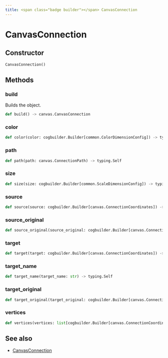 ```yaml
---
title: <span class="badge builder"></span> CanvasConnection
---
```

# <span class="badge builder"></span> CanvasConnection

## Constructor

```python
CanvasConnection()
```
## Methods

### <span class="badge object-method"></span> build

Builds the object.

```python
def build() -> canvas.CanvasConnection
```

### <span class="badge object-method"></span> color

```python
def color(color: cogbuilder.Builder[common.ColorDimensionConfig]) -> typing.Self
```

### <span class="badge object-method"></span> path

```python
def path(path: canvas.ConnectionPath) -> typing.Self
```

### <span class="badge object-method"></span> size

```python
def size(size: cogbuilder.Builder[common.ScaleDimensionConfig]) -> typing.Self
```

### <span class="badge object-method"></span> source

```python
def source(source: cogbuilder.Builder[canvas.ConnectionCoordinates]) -> typing.Self
```

### <span class="badge object-method"></span> source_original

```python
def source_original(source_original: cogbuilder.Builder[canvas.ConnectionCoordinates]) -> typing.Self
```

### <span class="badge object-method"></span> target

```python
def target(target: cogbuilder.Builder[canvas.ConnectionCoordinates]) -> typing.Self
```

### <span class="badge object-method"></span> target_name

```python
def target_name(target_name: str) -> typing.Self
```

### <span class="badge object-method"></span> target_original

```python
def target_original(target_original: cogbuilder.Builder[canvas.ConnectionCoordinates]) -> typing.Self
```

### <span class="badge object-method"></span> vertices

```python
def vertices(vertices: list[cogbuilder.Builder[canvas.ConnectionCoordinates]]) -> typing.Self
```

## See also

 * <span class="badge object-type-class"></span> [CanvasConnection](./object-CanvasConnection.md)
